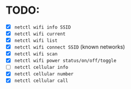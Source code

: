 # TODO:

* [x] `netctl wifi info SSID`
* [x] `netctl wifi current`
* [x] `netctl wifi list`
* [x] `netctl wifi connect SSID` (known networks)
* [x] `netctl wifi scan`
* [x] `netctl wifi power status/on/off/toggle`
* [ ] `netctl cellular info`
* [x] `netctl cellular number`
* [x] `netctl cellular call`
